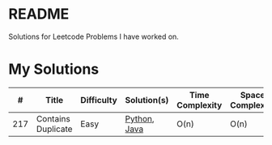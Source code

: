 # README

Solutions for Leetcode Problems I have worked on.

# My Solutions

| **#** | **Title**          | **Difficulty** | **Solution(s)**                                                                        | Time Complexity | Space Complexity |
| ----- | ------------------ | -------------- | -------------------------------------------------------------------------------------- | --------------- | ---------------- |
| 217   | Contains Duplicate | Easy           | [Python](./Python/217.Contains-duplicate.md), [Java](./Java/217.Contains-duplicate.md) | O(n)            | O(n)             |

